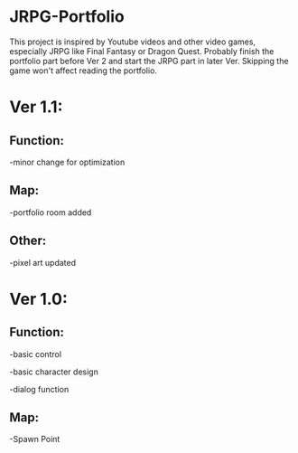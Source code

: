 # JRPG-Portfolio

This project is inspired by Youtube videos and other video games, especially JRPG like Final Fantasy or Dragon Quest. Probably finish the portfolio part before Ver 2 and start the JRPG part in later Ver. Skipping the game won't affect reading the portfolio.

# Ver 1.1:
## Function:

-minor change for optimization

## Map:

-portfolio room added

## Other:

-pixel art updated

# Ver 1.0:
## Function:

-basic control

-basic character design

-dialog function

## Map:

-Spawn Point
